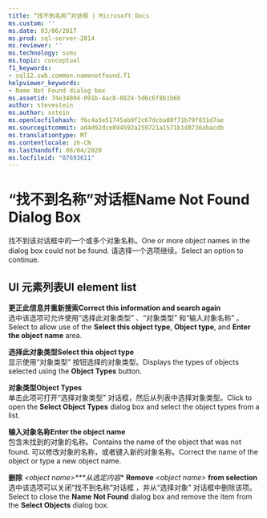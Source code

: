 ```yaml
---
title: “找不到名称”对话框 | Microsoft Docs
ms.custom: ''
ms.date: 03/06/2017
ms.prod: sql-server-2014
ms.reviewer: ''
ms.technology: ssms
ms.topic: conceptual
f1_keywords:
- sql12.swb.common.namenotfound.f1
helpviewer_keywords:
- Name Not Found dialog box
ms.assetid: 74e34004-091b-4ac8-8824-5d6c6f8b1b6b
author: stevestein
ms.author: sstein
ms.openlocfilehash: f6c4a3e51745ab0f2c67dcba88f71b79f031d7ae
ms.sourcegitcommit: ad4d92dce894592a259721a1571b1d8736abacdb
ms.translationtype: MT
ms.contentlocale: zh-CN
ms.lasthandoff: 08/04/2020
ms.locfileid: "87693611"
---
```

# <a name="name-not-found-dialog-box"></a><span data-ttu-id="9bc26-102">“找不到名称”对话框</span><span class="sxs-lookup"><span data-stu-id="9bc26-102">Name Not Found Dialog Box</span></span>
  <span data-ttu-id="9bc26-103">找不到该对话框中的一个或多个对象名称。</span><span class="sxs-lookup"><span data-stu-id="9bc26-103">One or more object names in the dialog box could not be found.</span></span> <span data-ttu-id="9bc26-104">请选择一个选项继续。</span><span class="sxs-lookup"><span data-stu-id="9bc26-104">Select an option to continue.</span></span>  
  
## <a name="ui-element-list"></a><span data-ttu-id="9bc26-105">UI 元素列表</span><span class="sxs-lookup"><span data-stu-id="9bc26-105">UI element list</span></span>  
 <span data-ttu-id="9bc26-106">**更正此信息并重新搜索**</span><span class="sxs-lookup"><span data-stu-id="9bc26-106">**Correct this information and search again**</span></span>  
 <span data-ttu-id="9bc26-107">选中该选项可允许使用“选择此对象类型”  、“对象类型”  和“输入对象名称”  。</span><span class="sxs-lookup"><span data-stu-id="9bc26-107">Select to allow use of the **Select this object type**, **Object type**, and **Enter the object name** area.</span></span>  
  
 <span data-ttu-id="9bc26-108">**选择此对象类型**</span><span class="sxs-lookup"><span data-stu-id="9bc26-108">**Select this object type**</span></span>  
 <span data-ttu-id="9bc26-109">显示使用“对象类型”  按钮选择的对象类型。</span><span class="sxs-lookup"><span data-stu-id="9bc26-109">Displays the types of objects selected using the **Object Types** button.</span></span>  
  
 <span data-ttu-id="9bc26-110">**对象类型**</span><span class="sxs-lookup"><span data-stu-id="9bc26-110">**Object Types**</span></span>  
 <span data-ttu-id="9bc26-111">单击此项可打开“选择对象类型”  对话框，然后从列表中选择对象类型。</span><span class="sxs-lookup"><span data-stu-id="9bc26-111">Click to open the **Select Object Types** dialog box and select the object types from a list.</span></span>  
  
 <span data-ttu-id="9bc26-112">**输入对象名称**</span><span class="sxs-lookup"><span data-stu-id="9bc26-112">**Enter the object name**</span></span>  
 <span data-ttu-id="9bc26-113">包含未找到的对象的名称。</span><span class="sxs-lookup"><span data-stu-id="9bc26-113">Contains the name of the object that was not found.</span></span> <span data-ttu-id="9bc26-114">可以修改对象的名称，或者键入新的对象名称。</span><span class="sxs-lookup"><span data-stu-id="9bc26-114">Correct the name of the object or type a new object name.</span></span>  
  
 <span data-ttu-id="9bc26-115">**删除** *\<object name>\*\*\*从选定内容*\*    </span><span class="sxs-lookup"><span data-stu-id="9bc26-115">**Remove**  *\<object name>*  **from selection**</span></span>  
 <span data-ttu-id="9bc26-116">选中该选项可以关闭“找不到名称”对话框  ，并从“选择对象”  对话框中删除该项。</span><span class="sxs-lookup"><span data-stu-id="9bc26-116">Select to close the **Name Not Found** dialog box and remove the item from the **Select Objects** dialog box.</span></span>  
  
  
